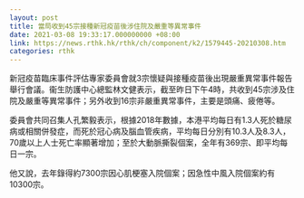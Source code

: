 ```yaml
---
layout: post
title: 當局收到45宗接種新冠疫苗後涉住院及嚴重等異常事件
date: 2021-03-08 19:33:17.000000000 +08:00
link: https://news.rthk.hk/rthk/ch/component/k2/1579445-20210308.htm
categories: rthk
---
```


新冠疫苗臨床事件評估專家委員會就3宗懷疑與接種疫苗後出現嚴重異常事件報告舉行會議。衞生防護中心總監林文健表示，截至昨日下午4時，共收到45宗涉及住院及嚴重等異常事件；另外收到16宗非嚴重異常事件，主要是頭痛、疲倦等。

委員會共同召集人孔繁毅表示，根據2018年數據，本港平均每日有1.3人死於糖尿病或相關併發症，而死於冠心病及腦血管疾病，平均每日分別有10.3人及8.3人，70歲以上人士死亡率顯著增加；至於大動脈撕裂個案，全年有369宗、即平均每日一宗。

他又說，去年錄得約7300宗因心肌梗塞入院個案；因急性中風入院個案約有10300宗。
